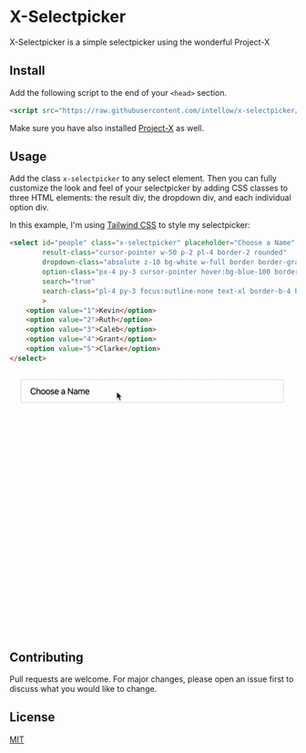 # X-Selectpicker

X-Selectpicker is a simple selectpicker using the wonderful Project-X

## Install
Add the following script to the end of your `<head>` section.
```html
<script src="https://raw.githubusercontent.com/intellow/x-selectpicker/0.1.1/x-selectpicker.js" defer></script>
```
Make sure you have also installed [Project-X](https://github.com/calebporzio/project-x) as well.

## Usage

Add the class `x-selectpicker` to any select element. Then you can fully customize the look and feel of your selectpicker by adding CSS classes to three HTML elements: the result div, the dropdown div, and each individual option div.

In this example, I'm using [Tailwind CSS](https://tailwindcss.com/) to style my selectpicker:
```html
<select id="people" class="x-selectpicker" placeholder="Choose a Name"
        result-class="cursor-pointer w-50 p-2 pl-4 border-2 rounded"
        dropdown-class="absolute z-10 bg-white w-full border border-gray-400"
        option-class="px-4 py-3 cursor-pointer hover:bg-blue-100 border-b border-gray-200"
        search="true"
        search-class="pl-4 py-3 focus:outline-none text-xl border-b-4 border-blue-500"
        >
    <option value="1">Kevin</option>
    <option value="2">Ruth</option>
    <option value="3">Caleb</option>
    <option value="4">Grant</option>
    <option value="5">Clarke</option>
</select>
```
![alt text](https://github.com/intellow/x-selectpicker/blob/master/x-selectpicker.gif "Sample Usage")


## Contributing
Pull requests are welcome. For major changes, please open an issue first to discuss what you would like to change.

## License
[MIT](https://choosealicense.com/licenses/mit/)
